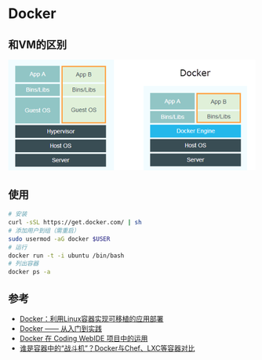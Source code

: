 # Docker

## 和VM的区别
![](/images/vm-vs-docker.png)

## 使用
```bash
# 安装
curl -sSL https://get.docker.com/ | sh
# 添加用户到组（需重启）
sudo usermod -aG docker $USER
# 运行
docker run -t -i ubuntu /bin/bash
# 列出容器
docker ps -a
```



## 参考
* [Docker：利用Linux容器实现可移植的应用部署](http://www.infoq.com/cn/articles/docker-containers)
* [Docker —— 从入门到实践](https://www.gitbook.com/book/yeasy/docker_practice/details)
* [Docker 在 Coding WebIDE 项目中的运用](https://blog.coding.net/blog/Docker-use-in-Coding-WebIDE)
* [谁是容器中的“战斗机”？Docker与Chef、LXC等容器对比](http://www.csdn.net/article/2014-05-14/2819773/1)